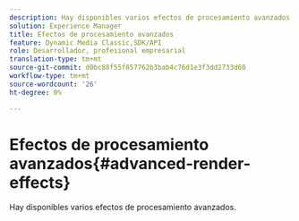 ```yaml
---
description: Hay disponibles varios efectos de procesamiento avanzados.
solution: Experience Manager
title: Efectos de procesamiento avanzados
feature: Dynamic Media Classic,SDK/API
role: Desarrollador, profesional empresarial
translation-type: tm+mt
source-git-commit: d0bc88f55f857762b3bab4c76d1e3f3dd2733d60
workflow-type: tm+mt
source-wordcount: '26'
ht-degree: 0%

---
```



# Efectos de procesamiento avanzados{#advanced-render-effects}

Hay disponibles varios efectos de procesamiento avanzados.

